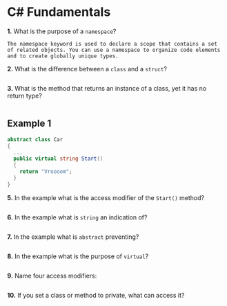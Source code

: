 # C# Fundamentals

**1.** What is the purpose of a `namespace`?
<!-- enter you answer in the space below -->
```
The namespace keyword is used to declare a scope that contains a set of related objects. You can use a namespace to organize code elements and to create globally unique types.
```

**2.** What is the difference between a `class` and a `struct`?
<!-- enter you answer in the space below -->
```

```

**3.** What is the method that returns an instance of a class, yet it has no return type?
<!-- enter you answer in the space below -->
```

```
## Example 1
```c#
abstract class Car
{
  ...
  public virtual string Start()
  {
    return "Vroooom";
  }
}
```

**5.** In the example what is the access modifier of the `Start()` method?
<!-- enter you answer in the space below -->
```

```

**6.** In the example what is `string` an indication of?
<!-- enter you answer in the space below -->
```

```

**7.** In the example what is `abstract` preventing?
<!-- enter you answer in the space below -->
```

```

**8.** In the example what is the purpose of `virtual`?
<!-- enter you answer in the space below -->
```

```

**9.** Name four access modifiers:
<!-- enter you answer in the space below -->
```

```

**10.** If you set a class or method to private, what can access it?
<!-- enter you answer in the space below -->
```

```